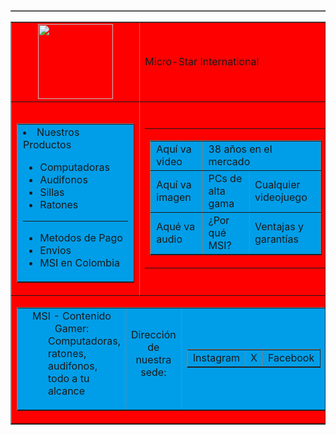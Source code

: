<html>
<head>
    <meta charset="UTF-8">
<body>
    <table border="1px solid;">
        <tr>
            <table border="1px solid;" bgcolor="red" cellpadding="10px" cellspacing="10%">
                <tr>
                    <td colspan="2" style="text-align: center;"><img src="https://upload.wikimedia.org/wikipedia/commons/f/f7/MSI_free_logotype.png" width="120px"></td>
                    <td>Micro-Star International</td>
                    <td>
                        <ul>
                            <il> Quienes somos </il>
                            <il> Acuerdos y condiciones </il>
                        </ul>
                    </td>
                </tr>
        </tr>
        <tr>        
            <td colspan="2" width="40%"> <!--Ancho de la celda izquiera, para que la linea central se alinee.-->
                <table border="1px solid;" bgcolor="#009EE8" cellpadding="2%" width="100%" align="left"> 
                    <ol>
                        <td>
                        <li> Nuestros Productos </li>
                        <ul>
                            <li> Computadoras </li>
                            <li> Audifonos </li>
                            <li> Sillas </li>
                            <li> Ratones </li>
                        </ul>
                    </ol>
                    <hr>
                    <ul>
                        <li> Metodos de Pago </li>
                        <li> Envios </li>
                        <li> MSI en Colombia </li>
                    </ul>
                    </td>
                    </tr>
                </table>
            </td>
            <td>
                <table>
                    <tr>
                        <td width="60%"> 
                            <table border="1px solid;" width="100%" cellpadding="2%" bgcolor="#009EE8">
                                <tr>
                                    <td>Aquí va video</td>
                                    <td colspan="2">38 años en el mercado</td>
                                </tr>
                                <tr>
                                    <td>Aquí va imagen</td>
                                    <td>PCs de alta gama</td>  
                                    <td>Cualquier videojuego</td>    
                                </tr>
                                <tr>
                                    <td>Aqué va audio</td>
                                    <td>¿Por qué MSI?</td>
                                    <td>Ventajas y garantías</td>
                                </tr>
                            </table>
                        </td>
                    </tr>
                </table>
            </td>
            <tr>
                <td colspan="3">
                    <table border="1px solid;" width="100%" bgcolor="#009EE8">
                        <tr>
                            <td>
                                <dl>
                                    <dt align="center"> MSI - Contenido Gamer: </dt>
                                    <dd align="left"> Computadoras, ratones, audifonos, todo a tu alcance </dd>
                                </dl>
                            </td>
                            <td>
                                <dl>
                                    <dt align="center"> Dirección de nuestra sede: </dt>
                                    <dd align="left"> </dd>
                                </dl>
                            </td>
                            <td align="center" colspan="2">
                                <table width="100%" border="1px solid;" bgcolor="#009EE8"> <!--Sub tabla-->
                                    <tr>
                                        <td>Instagram</td>
                                        <td>X</td>
                                        <td>Facebook</td>
                                    </tr>
                                </table>
                            </td>
                        </tr>  
                    </table>
                </td>
            </tr>
        </table>
    </table>
</body>
</head>
</html>
